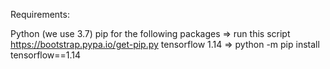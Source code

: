 Requirements:

Python (we use 3.7)
pip for the following packages => run this script https://bootstrap.pypa.io/get-pip.py
tensorflow 1.14 => python -m pip install tensorflow==1.14